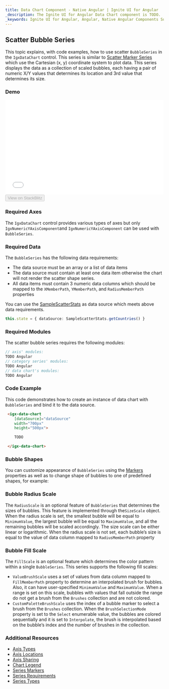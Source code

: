 ```yaml
---
title: Data Chart Component - Native Angular | Ignite UI for Angular
_description: The Ignite UI for Angular Data Chart component is TODO.
_keywords: Ignite UI for Angular, Angular, Native Angular Components Suite, Native Angular Controls, Native Angular Components, Native Angular Components Library, Angular Chart, Angular Chart Control, Angular Chart Example, Angular Chart Component, Angular Data Chart
---
```


## Scatter Bubble Series

This topic explains, with code examples, how to use scatter `BubbleSeries` in the `IgxDataChart` control. This series
is similar to [Scatter Marker Series](datachart_series_types_scatter_marker.md) which use the Cartesian (x, y) coordinate system to plot data. This series displays the data as a collection of scaled bubbles, each having a pair of numeric X/Y values that determines its location and 3rd value that determines its size.

### Demo

<div class="sample-container" style="height: 300px">
    <iframe id="data-chart-type-scatter-series-iframe" src='{environment:demosBaseUrl}/charts/data-chart-type-scatter-series' width="100%" height="100%" seamless frameBorder="0" onload="onSampleIframeContentLoaded(this);"></iframe>
</div>
<div>
    <button data-localize="stackblitz" disabled class="stackblitz-btn" data-iframe-id="financial-chart-type-scatter-series-iframe" data-demos-base-url="{environment:demosBaseUrl}">View on StackBlitz
    </button>
</div>

<div class="divider--half"></div>

### Required Axes

The `IgxDataChart` control provides various types of axes but only `IgxNumericYAxisComponent`and `IgxNumericYAxisComponent` can be used with `BubbleSeries`.

### Required Data

The `BubbleSeries` has the following data requirements:

-   The data source must be an array or a list of data items
-   The data source must contain at least one data item otherwise the chart will not render the scatter shape series.
-   All data items must contain 3 numeric data columns which should be mapped to the `XMemberPath`, `YMemberPath`, and `RadiusMemberPath` properties

You can use the [SampleScatterStats](datachart_data_sources_stats.md) as data source which meets above data requirements.

```typescript
this.state = { dataSource: SampleScatterStats.getCountries() }
```

### Required Modules

<!-- Angular -->

The scatter bubble series requires the following modules:

```typescript
// axis' modules:
TODO Angular
// category series' modules:
TODO Angular
// data chart's modules:
TODO Angular
```

### Code Example

This code demonstrates how to create an instance of data chart with `BubbleSeries` and bind it to the data source.

```html
 <igx-data-chart
    [dataSource]="dataSource"
    width="700px"
    height="500px">

    TODO

 </igx-data-chart>
```

### Bubble Shapes

You can customize appearance of `BubbleSeries` using the [Markers](datachart_series_markers.md) properties as well as to change shape of bubbles to one of predefined shapes, for example:

### Bubble Radius Scale

The `RadiusScale` is an optional feature of `BubbleSeries` that determines the sizes of bubbles. This feature is implemented through the`SizeScale` object. When the radius scale is set, the smallest bubble will be equal to `MinimumValue`, the largest bubble will be equal to `MaximumValue`, and all the remaining bubbles will be scaled accordingly. The size scale can be either linear or logarithmic. When the radius scale is not set, each bubble’s size is equal to the value of data column mapped to `RadiusMemberPath` property

### Bubble Fill Scale

The `FillScale` is an optional feature which determines the color pattern within a single `BubbleSeries`. This series supports the following fill scales:

-   `ValueBrushScale` uses a set of values from data column mapped to `FillMemberPath` property to determine an interpolated brush for bubbles. Also, it can have user-specified `MinimumValue` and `MaximumValue`. When a range is set on this scale, bubbles with values that fall outside the range do not get a brush from the `Brushes` collection and are not colored.
-   `CustomPaletteBrushScale` uses the index of a bubble marker to select a brush from the `Brushes` collection. When the `BrushSelectionMode` property is set to the `Select` enumerable value, the bubbles are colored sequentially and it is set to `Interpolate`, the brush is interpolated based on the bubble’s index and the number of brushes in the collection.

### Additional Resources

-   [Axis Types](datachart_axis_types.md)
-   [Axis Locations](datachart_axis_locations.md)
-   [Axis Sharing](datachart_axis_sharing.md)
-   [Chart Legend](datachart_chart_legends.md)
-   [Series Markers](datachart_series_markers.md)
-   [Series Requirements](datachart_series_requirements.md)
-   [Series Types](datachart_series_types.md)
